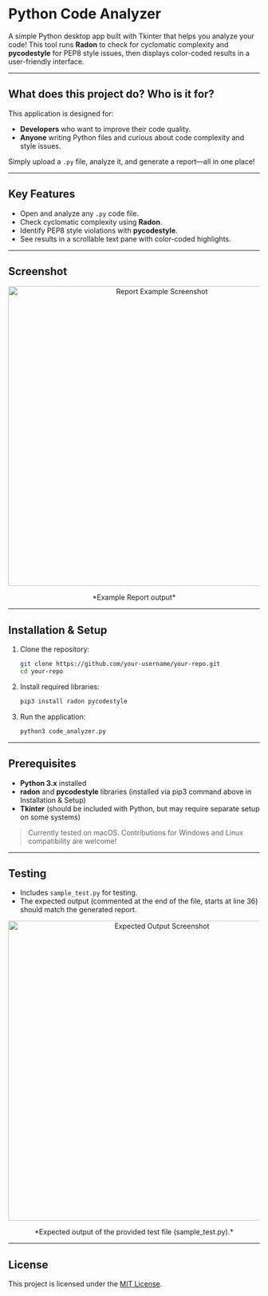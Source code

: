 # Python Code Analyzer

A simple Python desktop app built with Tkinter that helps you analyze your code! This tool runs **Radon** to check for cyclomatic complexity and **pycodestyle** for PEP8 style issues, then displays color-coded results in a user-friendly interface.

---

## What does this project do? Who is it for?

This application is designed for:

- **Developers** who want to improve their code quality.
- **Anyone** writing Python files and curious about code complexity and style issues.

Simply upload a `.py` file, analyze it, and generate a report—all in one place!

---

## Key Features

- Open and analyze any `.py` code file.
- Check cyclomatic complexity using **Radon**.
- Identify PEP8 style violations with **pycodestyle**.
- See results in a scrollable text pane with color-coded highlights.

---

## Screenshot
<p align="center">
  <img src="https://github.com/user-attachments/assets/cd3d0bd6-68c1-41b5-a5c7-e5741d0b7564" alt="Report Example Screenshot" width="600"/>
</p>

<center>*Example Report output*</center>

---

## Installation & Setup

1. Clone the repository:

    ```bash
    git clone https://github.com/your-username/your-repo.git
    cd your-repo
    ```

2. Install required libraries:

    ```bash
    pip3 install radon pycodestyle
    ```

3. Run the application:

    ```bash
    python3 code_analyzer.py
    ```

---

## Prerequisites

- **Python 3.x** installed
- **radon** and **pycodestyle** libraries (installed via pip3 command above in Installation & Setup)
- **Tkinter** (should be included with Python, but may require separate setup on some systems)

> Currently tested on macOS. Contributions for Windows and Linux compatibility are welcome!

---

## Testing

- Includes `sample_test.py` for testing.
- The expected output (commented at the end of the file, starts at line 36) should match the generated report.

<p align="center">
  <img src="https://github.com/user-attachments/assets/3136c809-cb7f-4e17-9a1c-6e4559aad20b" alt="Expected Output Screenshot" width="600"/>
</p>

<center>*Expected output of the provided test file (sample_test.py).*</center>

---

## License

This project is licensed under the [MIT License](https://opensource.org/licenses/MIT).
